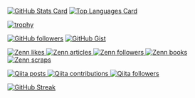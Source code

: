 <!-- ### Hi, there 👋 -->

[![GitHub Stats Card](https://github-readme-stats.vercel.app/api?username=DrLeo0&show_icons=true&count_private=true)](https://github.com/anuraghazra/github-readme-stats)
[![Top Languages Card](https://github-readme-stats.vercel.app/api/top-langs/?username=DrLeo0&count_private=true&layout=compact&langs_count=15)](https://github.com/anuraghazra/github-readme-stats)

[![trophy](https://github-profile-trophy.vercel.app/?username=DrLeo0&no-frame=true)](https://github.com/ryo-ma/github-profile-trophy)

<!-- https://github.com -->
[![GitHub followers](https://img.shields.io/github/followers/DrLeo0?label=Followers&logo=GitHub&style=social)](https://gihub.com/DrLeo0)
[![GitHub Gist](https://img.shields.io/badge/-Gist-181717.svg?logo=github&logoColor=FFFFFF)](https://gist.github.com/DrLeo0)

<!-- https://zenn.dev -->
[![Zenn likes](https://zenn.badge.nikaera.com/s/4513echo/likes?style=flat)
 ![Zenn articles](https://zenn.badge.nikaera.com/s/4513echo/articles?style=flat)
 ![Zenn followers](https://zenn.badge.nikaera.com/s/4513echo/followers?style=flat)
 ![Zenn books](https://zenn.badge.nikaera.com/s/4513echo/books?style=flat)
 ![Zenn scraps](https://zenn.badge.nikaera.com/s/4513echo/scraps?style=flat)
](https://zenn.dev/4513echo)

<!-- https://qiita.com -->
[![Qiita posts](https://qiita-badge.apiapi.app/s/4513echo/posts.svg)
 ![Qiita contributions](https://qiita-badge.apiapi.app/s/4513echo/contributions.svg)
 ![Qiita followers](https://qiita-badge.apiapi.app/s/4513echo/followers.svg)
](http://qiita.com/4513echo)

[![GitHub Streak](http://github-readme-streak-stats.herokuapp.com?user=DrLeo0&hide_border=true)](https://git.io/streak-stats)



